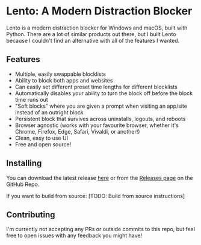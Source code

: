 # Lento: A Modern Distraction Blocker

Lento is a modern distraction blocker for Windows and macOS, built with Python. There are a lot of similar products out there, but I built Lento because I couldn't find an alternative with all of the features I wanted.

## Features
- Multiple, easily swappable blocklists
- Ability to block both apps and websites
- Can easily set different preset time lengths for different blocklists
- Automatically disables your ability to turn the block off before the block time runs out
- "Soft blocks" where you are given a prompt when visiting an app/site instead of an outright block
- Persistent block that survives across uninstalls, logouts, and reboots
- Browser agnostic (works with your favourite browser, whether it's Chrome, Firefox, Edge, Safari, Vivaldi, or another!)
- Clean, easy to use UI
- Free and open source!

## Installing
You can download the latest release [here]() or from the [Releases page]() on the GitHub Repo.

If you want to build from source:
[TODO: Build from source instructions]

## Contributing
I'm currently not accepting any PRs or outside commits to this repo, but feel free to open issues with any feedback you might have!
